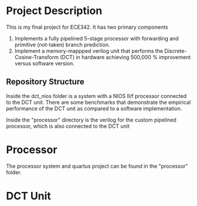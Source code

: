 # Project Description
This is my final project for ECE342. It has two primary components
1. Implements a fully pipelined 5-stage processor with forwarding and primitive (not-taken) branch prediction. 
2. Implement a memory-mappped verilog unit that performs the Discrete-Cosine-Transform (DCT) in hardware achieving 500,000 % improvement versus software version. 

## Repository Structure
Inside the dct_nios folder is a system with a NIOS II/f processor connected to the DCT unit. 
There are some benchmarks that demonstrate the empirical performance of the DCT unit as compared to a software implementation. 

Inside the "processor" directory is the verilog for the custom pipelined processor, which is also connected to the DCT unit

# Processor 
The processor system and quartus project can be found in the "processor" folder. 

# DCT Unit
